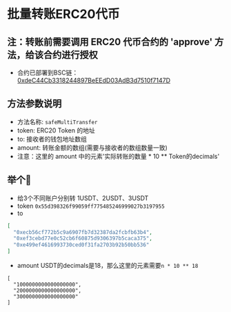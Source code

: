 # 批量转账ERC20代币

## 注：转账前需要调用 ERC20 代币合约的 'approve' 方法，给该合约进行授权

+ 合约已部署到BSC链：[0xdeC44Cb3318244897BeEEdD03AdB3d7510f7147D](https://bscscan.com/address/0xdeC44Cb3318244897BeEEdD03AdB3d7510f7147D)

## 方法参数说明
- 方法名称: `safeMultiTransfer`
- token: ERC20 Token 的地址
- to: 接收者的钱包地址数组
- amount: 转账金额的数组(需要与接收者的数组数量一致)
- 注意：这里的 amount 中的元素'实际转账的数量 * 10 ** Token的decimals'

## 举个🌰
- 给3个不同账户分别转 1USDT、2USDT、3USDT
- token `0x55d398326f99059ff775485246999027b3197955`
- to 
```json
[
  "0xecb56cf772b5c9a6907fb7d32387da2fcbfb63b4",
  "0xef3cebd77e0c52cb6f60875d9306397b5caca375",
  "0xe499ef4616993730ced0f31fa2703b92b50bb536"
]
```
- amount USDT的decimals是18，那么这里的元素需要`n * 10 ** 18`
```sol
[
  "1000000000000000000",
  "2000000000000000000",
  "3000000000000000000"
]
```
